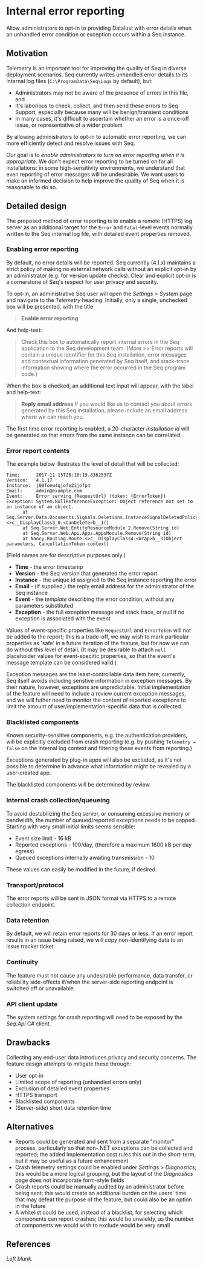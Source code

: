 # Internal error reporting

Allow administrators to opt-in to providing Datalust with error details when an unhandled error condition or exception occurs within a Seq instance.

## Motivation

Telemetry is an important tool for improving the quailty of Seq in diverse deployment scenarios. Seq currently writes unhandled error details to its internal log files (`C:\ProgramData\Seq\Logs` by default), but:

* Administrators may not be aware of the presence of errors in this file, and
* It's laborious to check, collect, and then send these errors to Seq Support, especially because many will be benign/transient conditions
* In many cases, it's difficult to ascertain whether an error is a once-off issue, or representative of a wider problem

By allowing administrators to opt-in to automatic error reporting, we can more efficiently detect and resolve issues with Seq.

Our goal is to _enable administrators to turn on error reporting when it is appropriate_. We don't expect error reporting to be turned on for all installations: in some high-sensitivity environments, we understand that even reporting of error messages will be undesirable. We want users to make an informed decision to help improve the quality of Seq when it is reasonable to do so.

## Detailed design

The proposed method of error reporting is to enable a remote (HTTPS) log server as an additional target for the `Error` and `Fatal`-level events normally written to the Seq internal log file, with detailed event properties removed.

### Enabling error reporting

By default, no error details will be reported. Seq currently (4.1.x) maintains a strict policy of making no external network calls without an explicit opt-in by an administrator (e.g. for version update checks). Clear and explicit opt-in is a cornerstone of Seq's respect for user privacy and security.

To opt-in, an administrative Seq user will open the _Settings_ > _System_ page and navigate to the _Telemetry_ heading. Initially, only a single, unchecked box will be presented, with the title:

> **Enable error reporting**

And help-text:

> Check this box to automatically report internal errors in the Seq application to the Seq development team. (More >> Error reports will contain a unique identifier for this Seq installation, error messages and contextual information generated by Seq itself, and stack-trace information showing where the error occurred in the Seq program code.)

When the box is checked, an additional text input will appear, with the label and help-text:

> **Reply email address**
> If you would like us to contact you about errors generated by this Seq installation, please include an email address where we can reach you.

The first time error reporting is enabled, a 20-character _installation id_ will be generated so that errors from the same instance can be correlated.

### Error report contents

The example below illustrates the level of detail that will be collected:

```
Time:      2017-11-15T20:10:19.8362537Z
Version:   4.1.17
Instance:  j00foew4qjofe2ijofp4
Email:     admin@example.com
Event:     Error serving {RequestUrl} (token: {ErrorToken}) 
Exception: System.NullReferenceException: Object reference not set to an instance of an object.
      at Seq.Server.Data.Documents.Signals.Deletions.InstanceSignalDeletedPolicy.<>c__DisplayClass3_0.<CanDelete>b__1()
      at Seq.Server.Web.EntityResourceModule`2.Remove(String id)
      at Seq.Server.Web.Api.Apps.AppsModule.Remove(String id)
      at Nancy.Routing.Route.<>c__DisplayClass4.<Wrap>b__3(Object parameters, CancellationToken context)
```

(Field names are for descriptive purposes only.)

* **Time** - the error timestamp
* **Version** - the Seq version that generated the error report
* **Instance** - the unique id assigned to the Seq instance reporting the error
* **Email** - (if supplied,) the reply email address for the administrator of the Seq instance
* **Event** - the _template_ describing the error condition, without any parameters substituted
* **Exception** - the full exception message and stack trace, or null if no exception is associated with the event

Values of event-specific properties like `RequestUrl` and `ErrorToken` will not be added to the report; this is a trade-off, we may wish to mark particular properties as 'safe' in a future iteration of the feature, but for now we can do without this level of detail. (It may be desirable to attach `null` placeholder values for event-specific properties, so that the event's message template can be considered valid.)

Exception messages are the least-controllable data item here; currently, Seq itself avoids including senstive information in exception messages. By their nature, however, exceptions are unpredictable. Initial implementation of the feature will need to include a review current exception messages, and we will futher need to monitor the content of reported exceptions to limit the amount of user/implementation-specific data that is collected.

### Blacklisted components

Known security-sensitive components, e.g. the authentication providers, will be explicitly excluded from crash reporting (e.g. by pushing `Telemetry = false` on the internal log context and filtering these events from reporting.)

Exceptions generated by plug-in apps will also be excluded, as it's not possible to determine in advance what information might be revealed by a user-created app.

The blacklisted components will be determined by review.

### Internal crash collection/queueing

To avoid destabilizing the Seq server, or consuming excessive memory or bandwidth, the number of queued/reported exceptions needs to be capped. Starting with very small initial limits seems sensible:

* Event size limit - 16 kB
* Reported exceptions - 100/day, (therefore a maximum 1600 kB per day egress)
* Queued exceptions internally awaiting transmission - 10

These values can easily be modified in the future, if desired.

### Transport/protocol

The error reports will be sent in JSON format via HTTPS to a remote collection endpoint.

### Data retention

By default, we will retain error reports for 30 days or less. If an error report results in an issue being raised, we will copy non-identifying data to an issue tracker ticket.

### Continuity

The feature must not cause any undesirable performance, data transfer, or reliability side-effects if/when the server-side reporting endpoint is switched off or unavailable.

### API client update

The system settings for crash reporting will need to be exposed by the _Seq.Api_ C# client.

## Drawbacks

Collecting any end-user data introduces privacy and security concerns. The feature design attempts to mitigate these through:

* User opt-in
* Limited scope of reporting (unhandled errors only)
* Exclusion of detailed event properties
* HTTPS transport
* Blacklisted components
* (Server-side) short data retention time

## Alternatives

* Reports could be generated and sent from a separate "monitor" process, particularly so that non-.NET exceptions can be collected and reported; the added implementation cost rules this out in the short-term, but it may be useful as a future enhancement
* Crash telemetry settings could be enabled under _Settings_ > _Diagnostics_; this would be a more logical grouping, but the layout of the _Diagnostics_ page does not incorporate form-style fields
* Crash reports could be manually audited by an administrator before being sent; this would create an additional burden on the users' time that may defeat the purpose of the feature, but could also be an option in the future
* A whitelist could be used, instead of a blacklist, for selecting which components can report crashes; this would be unwieldy, as the number of components we would wish to exclude would be very small

## References

_Left blank._